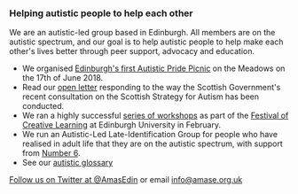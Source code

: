 ### Helping autistic people to help each other

We are an autistic-led group based in Edinburgh. All members are on the autistic spectrum, and our goal is to help autistic people to help make each other's lives better through peer support, advocacy and education.

* We organised [Edinburgh's first Autistic Pride Picnic](/pride.html) on the Meadows on the 17th of June 2018.
* Read our [open letter](/openletter.html) responding to the way the Scottish Government's recent consultation on the Scottish Strategy for Autism has been conducted.
* We ran a highly successful [series of workshops](/workshops.html) as part of the [Festival of Creative Learning](http://www.festivalofcreativelearning.ed.ac.uk/) at Edinburgh University in February.
* We run an Autistic-Led Late-Identification Group for people who have realised in adult life that they are on the autistic spectrum, with support from [Number 6](http://www.number6.org.uk/).
* See our [autistic glossary](/glossary)

[Follow us on Twitter at @AmasEdin](https://twitter.com/AmasEdin)
or email info@amase.org.uk
